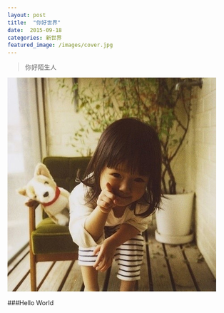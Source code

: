 ```yaml
---
layout: post
title:  "你好世界"
date:  2015-09-18
categories: 新世界
featured_image: /images/cover.jpg
---
```


> 你好陌生人

![testpic](/res/blog/test.jpg)

###Hello World
